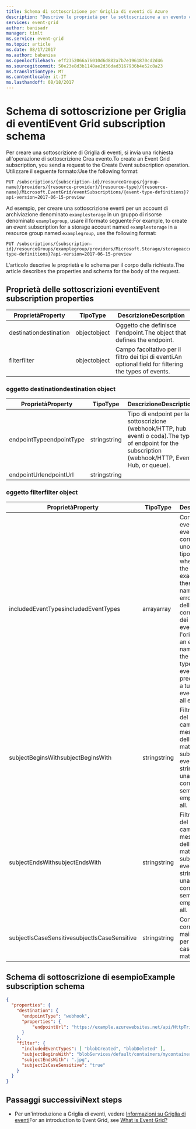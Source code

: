 ```yaml
---
title: Schema di sottoscrizione per Griglia di eventi di Azure
description: "Descrive le proprietà per la sottoscrizione a un evento con Griglia di eventi di Azure."
services: event-grid
author: banisadr
manager: timlt
ms.service: event-grid
ms.topic: article
ms.date: 08/17/2017
ms.author: babanisa
ms.openlocfilehash: eff2352066a76010d6d882a7b7e1961870cd2d46
ms.sourcegitcommit: 50e23e8d3b1148ae2d36dad3167936b4e52c8a23
ms.translationtype: MT
ms.contentlocale: it-IT
ms.lasthandoff: 08/18/2017
---
```

# <a name="event-grid-subscription-schema"></a><span data-ttu-id="dec4c-103">Schema di sottoscrizione per Griglia di eventi</span><span class="sxs-lookup"><span data-stu-id="dec4c-103">Event Grid subscription schema</span></span>

<span data-ttu-id="dec4c-104">Per creare una sottoscrizione di Griglia di eventi, si invia una richiesta all'operazione di sottoscrizione Crea evento.</span><span class="sxs-lookup"><span data-stu-id="dec4c-104">To create an Event Grid subscription, you send a request to the Create Event subscription operation.</span></span> <span data-ttu-id="dec4c-105">Utilizzare il seguente formato:</span><span class="sxs-lookup"><span data-stu-id="dec4c-105">Use the following format:</span></span>

```
PUT /subscriptions/{subscription-id}/resourceGroups/{group-name}/providers/{resource-provider}/{resource-type}/{resource-name}/Microsoft.EventGrid/eventSubscriptions/{event-type-definitions}?api-version=2017-06-15-preview
``` 

<span data-ttu-id="dec4c-106">Ad esempio, per creare una sottoscrizione eventi per un account di archiviazione denominato `examplestorage` in un gruppo di risorse denominato `examplegroup`, usare il formato seguente:</span><span class="sxs-lookup"><span data-stu-id="dec4c-106">For example, to create an event subscription for a storage account named `examplestorage` in a resource group named `examplegroup`, use the following format:</span></span>

```
PUT /subscriptions/{subscription-id}/resourceGroups/examplegroup/providers/Microsoft.Storage/storageaccounts/examplestorage/Microsoft.EventGrid/eventSubscriptions/{event-type-definitions}?api-version=2017-06-15-preview
``` 

<span data-ttu-id="dec4c-107">L'articolo descrive le proprietà e lo schema per il corpo della richiesta.</span><span class="sxs-lookup"><span data-stu-id="dec4c-107">The article describes the properties and schema for the body of the request.</span></span>
 
## <a name="event-subscription-properties"></a><span data-ttu-id="dec4c-108">Proprietà delle sottoscrizioni eventi</span><span class="sxs-lookup"><span data-stu-id="dec4c-108">Event subscription properties</span></span>

| <span data-ttu-id="dec4c-109">Proprietà</span><span class="sxs-lookup"><span data-stu-id="dec4c-109">Property</span></span> | <span data-ttu-id="dec4c-110">Tipo</span><span class="sxs-lookup"><span data-stu-id="dec4c-110">Type</span></span> | <span data-ttu-id="dec4c-111">Descrizione</span><span class="sxs-lookup"><span data-stu-id="dec4c-111">Description</span></span> |
| -------- | ---- | ----------- |
| <span data-ttu-id="dec4c-112">destination</span><span class="sxs-lookup"><span data-stu-id="dec4c-112">destination</span></span> | <span data-ttu-id="dec4c-113">object</span><span class="sxs-lookup"><span data-stu-id="dec4c-113">object</span></span> | <span data-ttu-id="dec4c-114">Oggetto che definisce l'endpoint.</span><span class="sxs-lookup"><span data-stu-id="dec4c-114">The object that defines the endpoint.</span></span> |
| <span data-ttu-id="dec4c-115">filter</span><span class="sxs-lookup"><span data-stu-id="dec4c-115">filter</span></span> | <span data-ttu-id="dec4c-116">object</span><span class="sxs-lookup"><span data-stu-id="dec4c-116">object</span></span> | <span data-ttu-id="dec4c-117">Campo facoltativo per il filtro dei tipi di eventi.</span><span class="sxs-lookup"><span data-stu-id="dec4c-117">An optional field for filtering the types of events.</span></span> |

### <a name="destination-object"></a><span data-ttu-id="dec4c-118">oggetto destination</span><span class="sxs-lookup"><span data-stu-id="dec4c-118">destination object</span></span>

| <span data-ttu-id="dec4c-119">Proprietà</span><span class="sxs-lookup"><span data-stu-id="dec4c-119">Property</span></span> | <span data-ttu-id="dec4c-120">Tipo</span><span class="sxs-lookup"><span data-stu-id="dec4c-120">Type</span></span> | <span data-ttu-id="dec4c-121">Descrizione</span><span class="sxs-lookup"><span data-stu-id="dec4c-121">Description</span></span> |
| -------- | ---- | ----------- |
| <span data-ttu-id="dec4c-122">endpointType</span><span class="sxs-lookup"><span data-stu-id="dec4c-122">endpointType</span></span> | <span data-ttu-id="dec4c-123">string</span><span class="sxs-lookup"><span data-stu-id="dec4c-123">string</span></span> | <span data-ttu-id="dec4c-124">Tipo di endpoint per la sottoscrizione (webhook/HTTP, hub eventi o coda).</span><span class="sxs-lookup"><span data-stu-id="dec4c-124">The type of endpoint for the subscription (webhook/HTTP, Event Hub, or queue).</span></span> | 
| <span data-ttu-id="dec4c-125">endpointUrl</span><span class="sxs-lookup"><span data-stu-id="dec4c-125">endpointUrl</span></span> | <span data-ttu-id="dec4c-126">string</span><span class="sxs-lookup"><span data-stu-id="dec4c-126">string</span></span> |  | 

### <a name="filter-object"></a><span data-ttu-id="dec4c-127">oggetto filter</span><span class="sxs-lookup"><span data-stu-id="dec4c-127">filter object</span></span>

| <span data-ttu-id="dec4c-128">Proprietà</span><span class="sxs-lookup"><span data-stu-id="dec4c-128">Property</span></span> | <span data-ttu-id="dec4c-129">Tipo</span><span class="sxs-lookup"><span data-stu-id="dec4c-129">Type</span></span> | <span data-ttu-id="dec4c-130">Descrizione</span><span class="sxs-lookup"><span data-stu-id="dec4c-130">Description</span></span> |
| -------- | ---- | ----------- |
| <span data-ttu-id="dec4c-131">includedEventTypes</span><span class="sxs-lookup"><span data-stu-id="dec4c-131">includedEventTypes</span></span> | <span data-ttu-id="dec4c-132">array</span><span class="sxs-lookup"><span data-stu-id="dec4c-132">array</span></span> | <span data-ttu-id="dec4c-133">Corrisponde se il tipo di evento nel messaggio di evento è una corrispondenza esatta a uno di questi nomi di tipo di evento.</span><span class="sxs-lookup"><span data-stu-id="dec4c-133">Match when the event type in the event message is an exact match to one of these event type names.</span></span> <span data-ttu-id="dec4c-134">Genera un errore se il nome dell'evento non corrisponde ad alcuno dei nomi di tipo di evento registrati per l'origine evento.</span><span class="sxs-lookup"><span data-stu-id="dec4c-134">Raises an error when event name does not match the registered event type names for the event source.</span></span> <span data-ttu-id="dec4c-135">Il valore predefinito corrisponde a tutti i tipi di evento.</span><span class="sxs-lookup"><span data-stu-id="dec4c-135">Default matches all event types.</span></span> |
| <span data-ttu-id="dec4c-136">subjectBeginsWith</span><span class="sxs-lookup"><span data-stu-id="dec4c-136">subjectBeginsWith</span></span> | <span data-ttu-id="dec4c-137">string</span><span class="sxs-lookup"><span data-stu-id="dec4c-137">string</span></span> | <span data-ttu-id="dec4c-138">Filtro di corrispondenza del prefisso per il campo dell'oggetto nel messaggio dell'evento.</span><span class="sxs-lookup"><span data-stu-id="dec4c-138">A prefix-match filter to the subject field in the event message.</span></span> <span data-ttu-id="dec4c-139">La stringa predefinita o una stringa vuota corrisponde sempre.</span><span class="sxs-lookup"><span data-stu-id="dec4c-139">The default or empty string matches all.</span></span> | 
| <span data-ttu-id="dec4c-140">subjectEndsWith</span><span class="sxs-lookup"><span data-stu-id="dec4c-140">subjectEndsWith</span></span> | <span data-ttu-id="dec4c-141">string</span><span class="sxs-lookup"><span data-stu-id="dec4c-141">string</span></span> | <span data-ttu-id="dec4c-142">Filtro di corrispondenza del suffisso per il campo dell'oggetto nel messaggio dell'evento.</span><span class="sxs-lookup"><span data-stu-id="dec4c-142">A suffix-match filter to the subject field in the event message.</span></span> <span data-ttu-id="dec4c-143">La stringa predefinita o una stringa vuota corrisponde sempre.</span><span class="sxs-lookup"><span data-stu-id="dec4c-143">The default or empty string matches all.</span></span> |
| <span data-ttu-id="dec4c-144">subjectIsCaseSensitive</span><span class="sxs-lookup"><span data-stu-id="dec4c-144">subjectIsCaseSensitive</span></span> | <span data-ttu-id="dec4c-145">string</span><span class="sxs-lookup"><span data-stu-id="dec4c-145">string</span></span> | <span data-ttu-id="dec4c-146">Controlla la corrispondenza tra maiuscole e minuscole per i filtri.</span><span class="sxs-lookup"><span data-stu-id="dec4c-146">Controls case-sensitive matching for filters.</span></span> |


## <a name="example-subscription-schema"></a><span data-ttu-id="dec4c-147">Schema di sottoscrizione di esempio</span><span class="sxs-lookup"><span data-stu-id="dec4c-147">Example subscription schema</span></span>

```json
{
  "properties": {
    "destination": {
      "endpointType": "webhook",
      "properties": {
          "endpointUrl": "https://example.azurewebsites.net/api/HttpTriggerCSharp1?code=VXbGWce53l48Mt8wuotr0GPmyJ/nDT4hgdFj9DpBiRt38qqnnm5OFg=="
      }
    },
    "filter": {
      "includedEventTypes": [ "blobCreated", "blobDeleted" ],
      "subjectBeginsWith": "blobServices/default/containers/mycontainer/log",
      "subjectEndsWith": ".jpg",
      "subjectIsCaseSensitive": "true"
    }
  }
}
```

## <a name="next-steps"></a><span data-ttu-id="dec4c-148">Passaggi successivi</span><span class="sxs-lookup"><span data-stu-id="dec4c-148">Next steps</span></span>

* <span data-ttu-id="dec4c-149">Per un'introduzione a Griglia di eventi, vedere [Informazioni su Griglia di eventi](overview.md)</span><span class="sxs-lookup"><span data-stu-id="dec4c-149">For an introduction to Event Grid, see [What is Event Grid?](overview.md)</span></span>